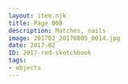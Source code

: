 ```yaml
---
layout: item.njk
title: Page 008
description: Matches, nails
image: 201702_20170805_0014.jpg
date: 2017-02
ID: 2017-red-sketchbook
tags:  
- objects
---
```

